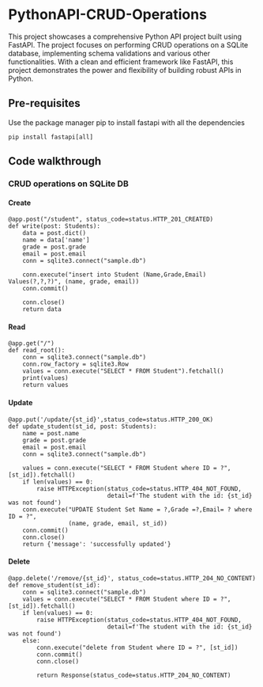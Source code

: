 # PythonAPI-CRUD-Operations
This project showcases a comprehensive Python API project built using FastAPI. The project focuses on performing CRUD operations on a SQLite database, implementing schema validations and various other functionalities. With a clean and efficient framework like FastAPI, this project demonstrates the power and flexibility of building robust APIs in Python.

## Pre-requisites
Use the package manager pip to install fastapi with all the dependencies
```commandline
pip install fastapi[all]
```
## Code walkthrough
### CRUD operations on SQLite DB
#### Create
```commandline
@app.post("/student", status_code=status.HTTP_201_CREATED)
def write(post: Students):
    data = post.dict()
    name = data['name']
    grade = post.grade
    email = post.email
    conn = sqlite3.connect("sample.db")

    conn.execute("insert into Student (Name,Grade,Email) Values(?,?,?)", (name, grade, email))
    conn.commit()

    conn.close()
    return data
```
#### Read
```commandline
@app.get("/")
def read_root():
    conn = sqlite3.connect("sample.db")
    conn.row_factory = sqlite3.Row
    values = conn.execute("SELECT * FROM Student").fetchall()
    print(values)
    return values
```
#### Update
```commandline
@app.put('/update/{st_id}',status_code=status.HTTP_200_OK)
def update_student(st_id, post: Students):
    name = post.name
    grade = post.grade
    email = post.email
    conn = sqlite3.connect("sample.db")

    values = conn.execute("SELECT * FROM Student where ID = ?", [st_id]).fetchall()
    if len(values) == 0:
        raise HTTPException(status_code=status.HTTP_404_NOT_FOUND,
                            detail=f'The student with the id: {st_id} was not found')
    conn.execute("UPDATE Student Set Name = ?,Grade =?,Email= ? where ID = ?",
                 (name, grade, email, st_id))
    conn.commit()
    conn.close()
    return {'message': 'successfully updated'}
```
#### Delete
```commandline
@app.delete('/remove/{st_id}', status_code=status.HTTP_204_NO_CONTENT)
def remove_student(st_id):
    conn = sqlite3.connect("sample.db")
    values = conn.execute("SELECT * FROM Student where ID = ?", [st_id]).fetchall()
    if len(values) == 0:
        raise HTTPException(status_code=status.HTTP_404_NOT_FOUND,
                            detail=f'The student with the id: {st_id} was not found')
    else:
        conn.execute("delete from Student where ID = ?", [st_id])
        conn.commit()
        conn.close()

        return Response(status_code=status.HTTP_204_NO_CONTENT)
```